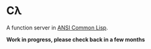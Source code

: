 # Cλ

A function server in [ANSI Common Lisp](https://common-lisp.net/).

**Work in progress, please check back in a few months**
